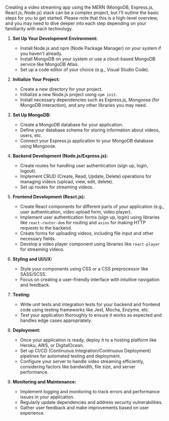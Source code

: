Creating a video streaming app using the MERN (MongoDB, Express.js, React.js, Node.js) stack can be a complex project, but I'll outline the basic steps for you to get started. Please note that this is a high-level overview, and you may need to dive deeper into each step depending on your familiarity with each technology.

1. **Set Up Your Development Environment:**
   - Install Node.js and npm (Node Package Manager) on your system if you haven't already.
   - Install MongoDB on your system or use a cloud-based MongoDB service like MongoDB Atlas.
   - Set up a code editor of your choice (e.g., Visual Studio Code).

2. **Initialize Your Project:**
   - Create a new directory for your project.
   - Initialize a new Node.js project using `npm init`.
   - Install necessary dependencies such as Express.js, Mongoose (for MongoDB interaction), and any other libraries you may need.

3. **Set Up MongoDB:**
   - Create a MongoDB database for your application.
   - Define your database schema for storing information about videos, users, etc.
   - Connect your Express.js application to your MongoDB database using Mongoose.

4. **Backend Development (Node.js/Express.js):**
   - Create routes for handling user authentication (sign up, login, logout).
   - Implement CRUD (Create, Read, Update, Delete) operations for managing videos (upload, view, edit, delete).
   - Set up routes for streaming videos.

5. **Frontend Development (React.js):**
   - Create React components for different parts of your application (e.g., user authentication, video upload form, video player).
   - Implement user authentication forms (sign up, login) using libraries like `react-router-dom` for routing and `axios` for making HTTP requests to the backend.
   - Create forms for uploading videos, including file input and other necessary fields.
   - Develop a video player component using libraries like `react-player` for streaming videos.

6. **Styling and UI/UX:**
   - Style your components using CSS or a CSS preprocessor like SASS/SCSS.
   - Focus on creating a user-friendly interface with intuitive navigation and feedback.

7. **Testing:**
   - Write unit tests and integration tests for your backend and frontend code using testing frameworks like Jest, Mocha, Enzyme, etc.
   - Test your application thoroughly to ensure it works as expected and handles edge cases appropriately.

8. **Deployment:**
   - Once your application is ready, deploy it to a hosting platform like Heroku, AWS, or DigitalOcean.
   - Set up CI/CD (Continuous Integration/Continuous Deployment) pipelines for automated testing and deployment.
   - Configure your server to handle video streaming efficiently, considering factors like bandwidth, file size, and server performance.

9. **Monitoring and Maintenance:**
   - Implement logging and monitoring to track errors and performance issues in your application.
   - Regularly update dependencies and address security vulnerabilities.
   - Gather user feedback and make improvements based on user experience.

